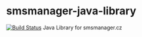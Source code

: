 # smsmanager-java-library
[![Build Status](https://travis-ci.org/hrubysoftware/smsmanager-java-library.svg?branch=master)](https://travis-ci.org/hrubysoftware/smsmanager-java-library)
Java Library for smsmanager.cz